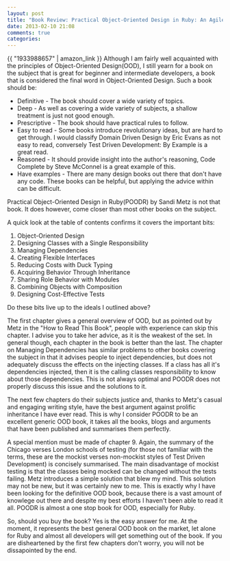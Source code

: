 ```yaml
---
layout: post
title: "Book Review: Practical Object-Oriented Design in Ruby: An Agile Primer"
date: 2013-02-10 21:08
comments: true
categories:
---
```

 {{ "1933988657" | amazon_link }}
Although I am fairly well acquainted with the principles of Object-Oriented Design(OOD), I still yearn for a book on the subject that is great for beginner and intermediate developers, a book that is considered the final word in Object-Oriented Design. <!-- more --> Such a book should be:

* Definitive - The book should cover a wide variety of topics.
* Deep - As well as covering a wide variety of subjects, a shallow treatment is just not good enough.
* Prescriptive - The book should have practical rules to follow.
* Easy to read - Some books introduce revolutionary ideas, but are hard to get through. I would classify Domain Driven Design by Eric Evans as not easy to read, conversely Test Driven Development: By Example is a great read.
* Reasoned - It should provide insight into the author's reasoning, Code Complete by Steve McConnel is a great example of this.
* Have examples - There are many design books out there that don't have any code. These books can be helpful, but applying the advice within can be difficult.

Practical Object-Oriented Design in Ruby(POODR) by Sandi Metz is not that book. It does however, come closer than most other books on the subject.

A quick look at the table of contents confirms it covers the important bits:

1. Object-Oriented Design
2. Designing Classes with a Single Responsibility
3. Managing Dependencies
4. Creating Flexible Interfaces
5. Reducing Costs with Duck Typing
6. Acquiring Behavior Through Inheritance
7. Sharing Role Behavior with Modules
8. Combining Objects with Composition
9. Designing Cost-Effective Tests

Do these bits live up to the ideals I outlined above?

The first chapter gives a general overview of OOD, but as pointed out by Metz in the "How to Read This Book", people with experience can skip this chapter. I advise you to take her advice, as it is the weakest of the set. In general though, each chapter in the book is better than the last. The chapter on Managing Dependencies has similar problems to other books covering the subject in that it advises people to inject dependencies, but does not adequately discuss the effects on the injecting classes. If a class has all it's dependencies injected, then it is the calling classes responsibility to know about those dependencies. This is not always optimal and POODR does not properly discuss this issue and the solutions to it.

The next few chapters do their subjects justice and, thanks to Metz's casual and engaging writing style, have the best argument against prolific inheritance I have ever read. This is why I consider POODR to be an excellent generic OOD book, it takes all the books, blogs and arguments that have been published and summarises them perfectly.

A special mention must be made of chapter 9. Again, the summary of the Chicago verses London schools of testing (for those not familiar with the terms, these are the mockist verses non-mockist styles of Test Driven Development) is concisely summarised. The main disadvantage of mockist testing is that the classes being mocked can be changed without the tests failing. Metz introduces a simple solution that blew my mind. This solution may not be new, but it was certainly new to me. This is exactly why I have been looking for the definitive OOD book, because there is a vast amount of knowlege out there and despite my best efforts I haven't been able to read it all. POODR is almost a one stop book for OOD, especially for Ruby.

So, should you buy the book? Yes is the easy answer for me. At the moment, it represents the best general OOD book on the market, let alone for Ruby and almost all developers will get something out of the book. If you are disheartened by the first few chapters don't worry, you will not be dissapointed by the end.
